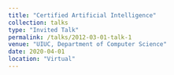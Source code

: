 ```yaml
---
title: "Certified Artificial Intelligence"
collection: talks
type: "Invited Talk"
permalink: /talks/2012-03-01-talk-1
venue: "UIUC, Department of Computer Science"
date: 2020-04-01
location: "Virtual"
---
```


